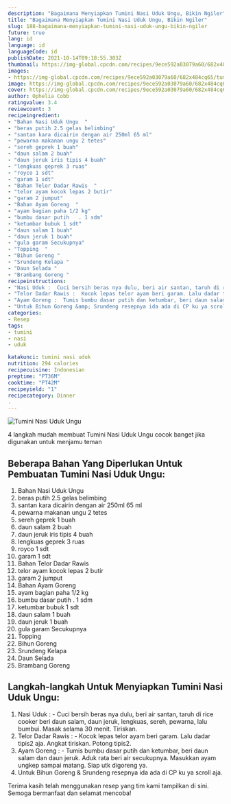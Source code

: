 ```yaml
---
description: "Bagaimana Menyiapkan Tumini Nasi Uduk Ungu, Bikin Ngiler"
title: "Bagaimana Menyiapkan Tumini Nasi Uduk Ungu, Bikin Ngiler"
slug: 188-bagaimana-menyiapkan-tumini-nasi-uduk-ungu-bikin-ngiler
future: true
lang: id
language: id
languageCode: id
publishDate: 2021-10-14T09:18:55.303Z 
thumbnail: https://img-global.cpcdn.com/recipes/9ece592a03079a60/682x484cq65/tumini-nasi-uduk-ungu-foto-resep-utama.png
images:
- https://img-global.cpcdn.com/recipes/9ece592a03079a60/682x484cq65/tumini-nasi-uduk-ungu-foto-resep-utama.png
image: https://img-global.cpcdn.com/recipes/9ece592a03079a60/682x484cq65/tumini-nasi-uduk-ungu-foto-resep-utama.png
cover: https://img-global.cpcdn.com/recipes/9ece592a03079a60/682x484cq65/tumini-nasi-uduk-ungu-foto-resep-utama.png
author: Ophelia Cobb
ratingvalue: 3.4
reviewcount: 3
recipeingredient:
- "Bahan Nasi Uduk Ungu  "
- "beras putih 2.5 gelas belimbing"
- "santan kara dicairin dengan air 250ml 65 ml"
- "pewarna makanan ungu 2 tetes"
- "sereh geprek 1 buah"
- "daun salam 2 buah"
- "daun jeruk iris tipis 4 buah"
- "lengkuas geprek 3 ruas"
- "royco 1 sdt"
- "garam 1 sdt"
- "Bahan Telor Dadar Rawis  "
- "telor ayam kocok lepas 2 butir"
- "garam 2 jumput"
- "Bahan Ayam Goreng  "
- "ayam bagian paha 1/2 kg"
- "bumbu dasar putih   . 1 sdm"
- "ketumbar bubuk 1 sdt"
- "daun salam 1 buah"
- "daun jeruk 1 buah"
- "gula garam Secukupnya"
- "Topping  "
- "Bihun Goreng "
- "Srundeng Kelapa "
- "Daun Selada "
- "Brambang Goreng "
recipeinstructions:
- "Nasi Uduk :  Cuci bersih beras nya dulu, beri air santan, taruh di rice cooker beri daun salam, daun jeruk, lengkuas, sereh, pewarna, lalu bumbui. Masak selama 30 menit. Tiriskan."
- "Telor Dadar Rawis :  Kocok lepas telor ayam beri garam. Lalu dadar tipis2 aja. Angkat tiriskan. Potong tipis2."
- "Ayam Goreng :  Tumis bumbu dasar putih dan ketumbar, beri daun salam dan daun jeruk. Aduk rata beri air secukupnya. Masukkan ayam ungkep sampai matang. Siap utk digoreng ya."
- "Untuk Bihun Goreng &amp; Srundeng resepnya ida ada di CP ku ya scroll aja."
categories:
- Resep
tags:
- tumini
- nasi
- uduk

katakunci: tumini nasi uduk 
nutrition: 294 calories
recipecuisine: Indonesian
preptime: "PT36M"
cooktime: "PT42M"
recipeyield: "1"
recipecategory: Dinner
. 
---
```



![Tumini Nasi Uduk Ungu](https://img-global.cpcdn.com/recipes/9ece592a03079a60/682x484cq65/tumini-nasi-uduk-ungu-foto-resep-utama.png)

4 langkah mudah membuat  Tumini Nasi Uduk Ungu cocok banget jika digunakan untuk menjamu teman

<!--inarticleads1-->

## Beberapa Bahan Yang Diperlukan Untuk Pembuatan Tumini Nasi Uduk Ungu:

1. Bahan Nasi Uduk Ungu  
1. beras putih 2.5 gelas belimbing
1. santan kara dicairin dengan air 250ml 65 ml
1. pewarna makanan ungu 2 tetes
1. sereh geprek 1 buah
1. daun salam 2 buah
1. daun jeruk iris tipis 4 buah
1. lengkuas geprek 3 ruas
1. royco 1 sdt
1. garam 1 sdt
1. Bahan Telor Dadar Rawis  
1. telor ayam kocok lepas 2 butir
1. garam 2 jumput
1. Bahan Ayam Goreng  
1. ayam bagian paha 1/2 kg
1. bumbu dasar putih   . 1 sdm
1. ketumbar bubuk 1 sdt
1. daun salam 1 buah
1. daun jeruk 1 buah
1. gula garam Secukupnya
1. Topping  
1. Bihun Goreng 
1. Srundeng Kelapa 
1. Daun Selada 
1. Brambang Goreng 



<!--inarticleads2-->

## Langkah-langkah Untuk Menyiapkan Tumini Nasi Uduk Ungu:

1. Nasi Uduk :  - Cuci bersih beras nya dulu, beri air santan, taruh di rice cooker beri daun salam, daun jeruk, lengkuas, sereh, pewarna, lalu bumbui. Masak selama 30 menit. Tiriskan.
1. Telor Dadar Rawis :  - Kocok lepas telor ayam beri garam. Lalu dadar tipis2 aja. Angkat tiriskan. Potong tipis2.
1. Ayam Goreng :  - Tumis bumbu dasar putih dan ketumbar, beri daun salam dan daun jeruk. Aduk rata beri air secukupnya. Masukkan ayam ungkep sampai matang. Siap utk digoreng ya.
1. Untuk Bihun Goreng &amp; Srundeng resepnya ida ada di CP ku ya scroll aja.




Terima kasih telah menggunakan resep yang tim kami tampilkan di sini. Semoga bermanfaat dan selamat mencoba!
